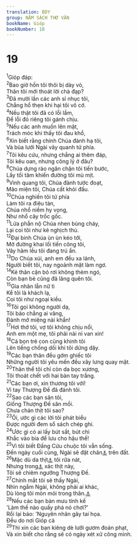 ```yaml
---
translation: BDY
group: NĂM SÁCH THƠ VĂN
bookName: Gióp 
bookNumber: 18
---
```


<div class="title"><h1>19</h1></div>
<span class="verse giop_19_1"><sup>1</sup>Gióp đáp:<br/></span>
<span class="verse giop_19_2"><sup>2</sup>Bao giờ hồn tôi thôi bị dày vò,<br/>Thân tôi mới thoát lời chà đạp?<br/></span>
<span class="verse giop_19_3"><sup>3</sup>Đã mười lần các anh sỉ nhục tôi,<br/>Chẳng hổ thẹn khi hại tôi vô cớ.<br/></span>
<span class="verse giop_19_4"><sup>4</sup>Nếu thật tôi đã có lỗi lầm,<br/>Để lỗi đó riêng tôi gánh chịu.<br/></span>
<span class="verse giop_19_5"><sup>5</sup>Nếu các anh muốn lên mặt,<br/>Trách móc khi thấy tôi đau khổ,<br/></span>
<span class="verse giop_19_6"><sup>6</sup>Xin biết rằng chính Chúa đánh hạ tôi,<br/>Và bủa lưới Ngài vây quanh tứ phía.<br/></span>
<span class="verse giop_19_7"><sup>7</sup>Tôi kêu cứu, nhưng chẳng ai thèm đáp,<br/>Tôi kêu oan, nhưng công lý ở đâu?<br/></span>
<span class="verse giop_19_8"><sup>8</sup>Chúa dựng rào ngăn chặn tôi tiến bước,<br/>Lấy tối tăm khiến đường tôi mù mịt.<br/></span>
<span class="verse giop_19_9"><sup>9</sup>Vinh quang tôi, Chúa đành tước đoạt,<br/>Mão miện tôi, Chúa cất khỏi đầu.<br/></span>
<span class="verse giop_19_10"><sup>10</sup>Chúa nghiền tôi tứ phía<br/>Làm tôi ra điêu tàn,<br/>Chúa nhổ niềm hy vọng,<br/>Như nhổ cây trốc gốc.<br/></span>
<span class="verse giop_19_11"><sup>11</sup>Lửa phẫn nộ Chúa nhen bùng cháy,<br/>Lại coi tôi như kẻ nghịch thù.<br/></span>
<span class="verse giop_19_12"><sup>12</sup>Đại binh Chúa ùn ùn kéo tới,<br/>Mở đường khai lối tiến công tôi,<br/>Vây hãm lều tôi đang trú ẩn.<br/></span>
<span class="verse giop_19_13"><sup>13</sup>Do Chúa xúi, anh em đều xa lánh,<br/>Người biết tôi, nay ngoảnh mặt làm ngơ.<br/></span>
<span class="verse giop_19_14"><sup>14</sup>Kẻ thân cận bỏ rơi không thèm ngó,<br/>Còn bạn bè cũng đã lãng quên tôi.<br/></span>
<span class="verse giop_19_15"><sup>15</sup>Gia nhân lẫn nữ tì<br/>Kể tôi là khách lạ,<br/>Coi tôi như ngoại kiều.<br/></span>
<span class="verse giop_19_16"><sup>16</sup>Tôi gọi không người dạ,<br/>Tôi bảo chẳng ai vâng,<br/>Đành mở miệng nài khẩn!<br/></span>
<span class="verse giop_19_17"><sup>17</sup>Hơi thở tôi, vợ tôi không chịu nổi,<br/>Anh em một mẹ, tôi phải nài nỉ van xin!<br/></span>
<span class="verse giop_19_18"><sup>18</sup>Cả bọn trẻ con cũng khinh tôi<br/>Lên tiếng chống dối khi tôi dứng dậy.<br/></span>
<span class="verse giop_19_19"><sup>19</sup>Các bạn thân đều gớm ghiếc tôi<br/>Những người tôi yêu mến đều xây lưng quay mặt.<br/></span>
<span class="verse giop_19_20"><sup>20</sup>Thân thể tôi chỉ còn da bọc xương,<br/>Tôi thoát chết với hai bàn tay trắng.<br/></span>
<span class="verse giop_19_21"><sup>21</sup>Các bạn ơi, xin thương tôi với!<br/>Vì tay Thượng Đế đã đánh tôi.<br/></span>
<span class="verse giop_19_22"><sup>22</sup>Sao các bạn săn tôi,<br/>Giống Thượng Đế săn mồi.<br/>Chưa chán thịt tôi sao?<br/></span>
<span class="verse giop_19_23"><sup>23</sup>Ôi, ước gì các lời tôi phát biểu<br/>Được người đem sổ sách chép ghi.<br/></span>
<span class="verse giop_19_24"><sup>24</sup>Ước gì có ai lấy bút sắt, bút chì<br/>Khắc vào bia để lưu cho hậu thế!<br/></span>
<span class="verse giop_19_25"><sup>25</sup>Vì tôi biết Đấng Cứu chuộc tôi vẫn sống.<br/>Đến ngày cuối cùng, Ngài sẽ đặt chân<a href="#" data-toggle="tooltip" data-placement="bottom" title="Ctd chổi dậy">⚓</a> trên đất.<br/></span>
<span class="verse giop_19_26"><sup>26</sup>Mặc dù da thịt<a href="#" data-toggle="tooltip" data-placement="bottom" title="da">⚓</a> tôi rữa nát,<br/>Nhưng trong<a href="#" data-toggle="tooltip" data-placement="bottom" title="Ctd ra ngoài">⚓</a> xác thịt này,<br/>Tôi sẽ chiêm ngưỡng Thượng Đế.<br/></span>
<span class="verse giop_19_27"><sup>27</sup>Chính mắt tôi sẽ thấy Ngài,<br/>Nhìn ngắm Ngài, không phải ai khác,<br/>Dù lòng tôi mòn mỏi trong thân.<a href="#" data-toggle="tooltip" data-placement="bottom" title="Ctd gan cật tôi mòn mỏi trong bụng tôi">⚓</a><br/></span>
<span class="verse giop_19_28"><sup>28</sup>Nếu các bạn bàn mưu tính kế<br/>&#39;Làm thế nào quấy phá nó chơi?&#39;<br/>Rồi lại bảo: &#39;Nguyên nhân gây tai họa.<br/>Đều do nơi Gióp cả<br/></span>
<span class="verse giop_19_29"><sup>29</sup>Thì xin các bạn kiêng dè lưỡi gươm đoán phạt,<br/>Và xin biết cho rằng sẽ có ngày xét xử công minh.</span>
